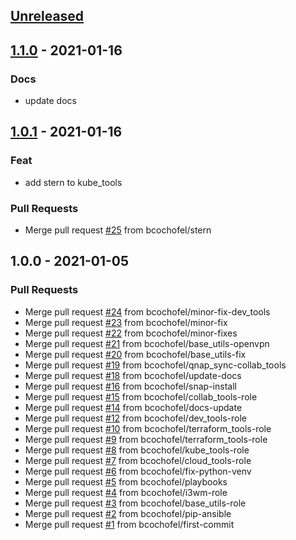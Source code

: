<a name="unreleased"></a>
## [Unreleased]


<a name="1.1.0"></a>
## [1.1.0] - 2021-01-16
### Docs
- update docs


<a name="1.0.1"></a>
## [1.0.1] - 2021-01-16
### Feat
- add stern to kube_tools

### Pull Requests
- Merge pull request [#25](https://github.com/bcochofel/ansible-ubuntuwst-roles/issues/25) from bcochofel/stern


<a name="1.0.0"></a>
## 1.0.0 - 2021-01-05
### Pull Requests
- Merge pull request [#24](https://github.com/bcochofel/ansible-ubuntuwst-roles/issues/24) from bcochofel/minor-fix-dev_tools
- Merge pull request [#23](https://github.com/bcochofel/ansible-ubuntuwst-roles/issues/23) from bcochofel/minor-fix
- Merge pull request [#22](https://github.com/bcochofel/ansible-ubuntuwst-roles/issues/22) from bcochofel/minor-fixes
- Merge pull request [#21](https://github.com/bcochofel/ansible-ubuntuwst-roles/issues/21) from bcochofel/base_utils-openvpn
- Merge pull request [#20](https://github.com/bcochofel/ansible-ubuntuwst-roles/issues/20) from bcochofel/base_utils-fix
- Merge pull request [#19](https://github.com/bcochofel/ansible-ubuntuwst-roles/issues/19) from bcochofel/qnap_sync-collab_tools
- Merge pull request [#18](https://github.com/bcochofel/ansible-ubuntuwst-roles/issues/18) from bcochofel/update-docs
- Merge pull request [#16](https://github.com/bcochofel/ansible-ubuntuwst-roles/issues/16) from bcochofel/snap-install
- Merge pull request [#15](https://github.com/bcochofel/ansible-ubuntuwst-roles/issues/15) from bcochofel/collab_tools-role
- Merge pull request [#14](https://github.com/bcochofel/ansible-ubuntuwst-roles/issues/14) from bcochofel/docs-update
- Merge pull request [#12](https://github.com/bcochofel/ansible-ubuntuwst-roles/issues/12) from bcochofel/dev_tools-role
- Merge pull request [#10](https://github.com/bcochofel/ansible-ubuntuwst-roles/issues/10) from bcochofel/terraform_tools-role
- Merge pull request [#9](https://github.com/bcochofel/ansible-ubuntuwst-roles/issues/9) from bcochofel/terraform_tools-role
- Merge pull request [#8](https://github.com/bcochofel/ansible-ubuntuwst-roles/issues/8) from bcochofel/kube_tools-role
- Merge pull request [#7](https://github.com/bcochofel/ansible-ubuntuwst-roles/issues/7) from bcochofel/cloud_tools-role
- Merge pull request [#6](https://github.com/bcochofel/ansible-ubuntuwst-roles/issues/6) from bcochofel/fix-python-venv
- Merge pull request [#5](https://github.com/bcochofel/ansible-ubuntuwst-roles/issues/5) from bcochofel/playbooks
- Merge pull request [#4](https://github.com/bcochofel/ansible-ubuntuwst-roles/issues/4) from bcochofel/i3wm-role
- Merge pull request [#3](https://github.com/bcochofel/ansible-ubuntuwst-roles/issues/3) from bcochofel/base_utils-role
- Merge pull request [#2](https://github.com/bcochofel/ansible-ubuntuwst-roles/issues/2) from bcochofel/pip-ansible
- Merge pull request [#1](https://github.com/bcochofel/ansible-ubuntuwst-roles/issues/1) from bcochofel/first-commit


[Unreleased]: https://github.com/bcochofel/ansible-ubuntuwst-roles/compare/1.1.0...HEAD
[1.1.0]: https://github.com/bcochofel/ansible-ubuntuwst-roles/compare/1.0.1...1.1.0
[1.0.1]: https://github.com/bcochofel/ansible-ubuntuwst-roles/compare/1.0.0...1.0.1
